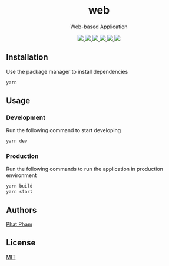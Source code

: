 <div align="center">
  <h1>web</h1>
  <p>Web-based Application</p>

  <div>
    <a href="https://github.com/fhg-test/web/commits" aria-label="Commitizen Friendly">
      <img src="https://img.shields.io/badge/commitizen-friendly-brightgreen.svg?style=flat-square">
    </a>
    <a href="https://github.com/fhg-test/web" aria-label="Prettier Code Style">
      <img src="https://img.shields.io/badge/code_style-prettier-brightgreen?style=flat-square">
    </a>
    <a href="https://github.com/fhg-test/web/actions" aria-label="Lint Status">
      <img src="https://img.shields.io/github/workflow/status/fhg-test/web/lint-source?style=flat-square&label=lint">
    </a>
    <a href="https://github.com/fhg-test/web/actions" aria-label="Build Status">
      <img src="https://img.shields.io/github/workflow/status/fhg-test/web/build-source?style=flat-square">
    </a>
    <a href="https://david-dm.org/fhg-test/web" aria-label="Dependencies Status">
      <img src="https://img.shields.io/david/fhg-test/web?style=flat-square">
    </a>
    <a href="https://github.com/fhg-test/web/blob/master/LICENSE" aria-label="MIT License">
      <img src="https://img.shields.io/github/license/fhg-test/web?color=brightgreen&style=flat-square">
    </a>
  </div>
</div>

## Installation

Use the package manager to install dependencies

```bash
yarn
```

## Usage

### Development

Run the following command to start developing

```bash
yarn dev
```

### Production

Run the following commands to run the application in production environment

```bash
yarn build
yarn start
```

## Authors

[Phat Pham](https://github.com/phatpham9)

## License

[MIT](https://github.com/fhg-test/web/blob/master/LICENSE)
